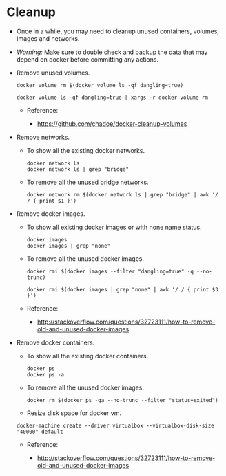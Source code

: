 # Cleanup

- Once in a while, you may need to cleanup unused containers, volumes, images and networks.

- *Warning:* Make sure to double check and backup the data that may depend on docker before committing any actions.

- Remove unused volumes.

  ```text
  docker volume rm $(docker volume ls -qf dangling=true)
  ```

  ```text
  docker volume ls -qf dangling=true | xargs -r docker volume rm
  ```

  - Reference:

    - <https://github.com/chadoe/docker-cleanup-volumes>

- Remove networks.

  - To show all the existing docker networks.

    ```text
    docker network ls
    docker network ls | grep "bridge"
    ```

  - To remove all the unused bridge networks.

    ```text
    docker network rm $(docker network ls | grep "bridge" | awk '/ / { print $1 }')
    ```

- Remove docker images.

  - To show all existing docker images or with none name status.
  
    ```text
    docker images
    docker images | grep "none"
    ```
  
  - To remove all the unused docker images.

    ```text
    docker rmi $(docker images --filter "dangling=true" -q --no-trunc)
    ```

    ```text
    docker rmi $(docker images | grep "none" | awk '/ / { print $3 }')
    ```

  - Reference:

    - <http://stackoverflow.com/questions/32723111/how-to-remove-old-and-unused-docker-images>

- Remove docker containers.

  - To show all the existing docker containers.
  
    ```text
    docker ps
    docker ps -a
    ```
  
  - To remove all the unused docker images.

    ```text
    docker rm $(docker ps -qa --no-trunc --filter "status=exited")
    ```

  - Resize disk space for docker vm.

  ```text
  docker-machine create --driver virtualbox --virtualbox-disk-size "40000" default
  ```

  - Reference:
  
    - <http://stackoverflow.com/questions/32723111/how-to-remove-old-and-unused-docker-images>  

